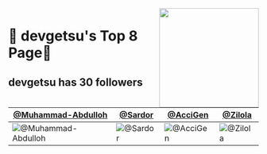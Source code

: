<img align='right' src='https://user-images.githubusercontent.com/5713670/87202985-820dcb80-c2b6-11ea-9f56-7ec461c497c3.gif' width='200'>

# 🍕 devgetsu's Top 8 Page🍕

## devgetsu has <!-- follower-counter -->30<!-- /follower-counter --> followers

[@Muhammad-Abdulloh](https://github.com/aprilspeight) | [@Sardor](https://github.com/Brawrdon) | [@AcciGen](https://github.com/dayhaysoos) | [@Zilola](https://github.com/ifiokjr)
--- | --- | --- | ---
![@Muhammad-Abdulloh](https://avatars.githubusercontent.com/u/92303840?v=4) | ![@Sardor](https://avatars.githubusercontent.com/u/107931170?v=4) | ![@AcciGen](https://avatars.githubusercontent.com/u/145344775?v=4) | ![@Zilola](https://avatars.githubusercontent.com/u/61951420?v=4)
